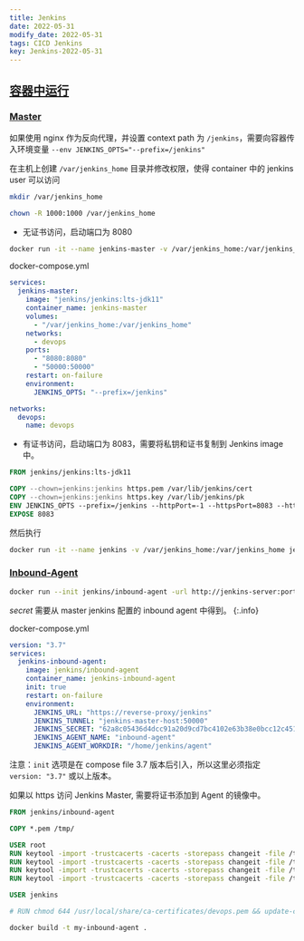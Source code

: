 ```yaml
---
title: Jenkins
date: 2022-05-31
modify_date: 2022-05-31
tags: CICD Jenkins
key: Jenkins-2022-05-31
---
```


## [容器中运行](https://github.com/jenkinsci/docker)

### [Master](https://hub.docker.com/r/jenkins/jenkins)

如果使用 nginx 作为反向代理，并设置 context path 为 `/jenkins`，需要向容器传入环境变量 `--env JENKINS_OPTS="--prefix=/jenkins"`

在主机上创建 `/var/jenkins_home` 目录并修改权限，使得 container 中的 jenkins user 可以访问

```sh
mkdir /var/jenkins_home

chown -R 1000:1000 /var/jenkins_home
```

- 无证书访问，启动端口为 8080

```sh
docker run -it --name jenkins-master -v /var/jenkins_home:/var/jenkins_home -p 8080:8080 -p 50000:50000 --restart=on-failure -e JENKINS_OPTS="--prefix=/jenkins" jenkins/jenkins:lts-jdk11
```

<!--more-->

docker-compose.yml

```yml
services:
  jenkins-master:
    image: "jenkins/jenkins:lts-jdk11"
    container_name: jenkins-master
    volumes:
      - "/var/jenkins_home:/var/jenkins_home"
    networks:
      - devops
    ports:
      - "8080:8080"
      - "50000:50000"
    restart: on-failure
    environment:
      JENKINS_OPTS: "--prefix=/jenkins"

networks:
  devops:
    name: devops
```

- 有证书访问，启动端口为 8083，需要将私钥和证书复制到 Jenkins image 中。

```Dockerfile
FROM jenkins/jenkins:lts-jdk11

COPY --chown=jenkins:jenkins https.pem /var/lib/jenkins/cert
COPY --chown=jenkins:jenkins https.key /var/lib/jenkins/pk
ENV JENKINS_OPTS --prefix=/jenkins --httpPort=-1 --httpsPort=8083 --httpsCertificate=/var/lib/jenkins/cert --httpsPrivateKey=/var/lib/jenkins/pk
EXPOSE 8083
```

然后执行

```sh
docker run -it --name jenkins -v /var/jenkins_home:/var/jenkins_home jenkins -p 8083:8083 -p 50000:50000 --restart=on-failure jenkins/jenkins:lts-jdk11
```

### [Inbound-Agent](https://hub.docker.com/r/jenkins/inbound-agent/)

```sh
docker run --init jenkins/inbound-agent -url http://jenkins-server:port -workDir=/home/jenkins/agent <secret> jenkins-inbound-agent
```

*secret* 需要从 master jenkins 配置的 inbound agent 中得到。
{:.info}

docker-compose.yml

```yml
version: "3.7"
services:
  jenkins-inbound-agent:
    image: jenkins/inbound-agent
    container_name: jenkins-inbound-agent
    init: true
    restart: on-failure
    environment:
      JENKINS_URL: "https://reverse-proxy/jenkins"
      JENKINS_TUNNEL: "jenkins-master-host:50000"
      JENKINS_SECRET: "62a8c05436d4dcc91a20d9cd7bc4102e63b38e0bcc12c45158149446bfa380dd"
      JENKINS_AGENT_NAME: "inbound-agent"
      JENKINS_AGENT_WORKDIR: "/home/jenkins/agent"
```

注意：`init` 选项是在 compose file 3.7 版本后引入，所以这里必须指定 `version: "3.7"` 或以上版本。

如果以 https 访问 Jenkins Master, 需要将证书添加到 Agent 的镜像中。

```Dockerfile
FROM jenkins/inbound-agent

COPY *.pem /tmp/

USER root
RUN keytool -import -trustcacerts -cacerts -storepass changeit -file /tmp/rootca.pem -alias rootca -noprompt
RUN keytool -import -trustcacerts -cacerts -storepass changeit -file /tmp/intermediateca.pem -alias intermediateca -noprompt
RUN keytool -import -trustcacerts -cacerts -storepass changeit -file /tmp/issuingca.pem -alias issuingca -noprompt
RUN keytool -import -trustcacerts -cacerts -storepass changeit -file /tmp/devops.pem -alias devops-vip -noprompt

USER jenkins

# RUN chmod 644 /usr/local/share/ca-certificates/devops.pem && update-ca-certificates
```

```sh
docker build -t my-inbound-agent .
```
